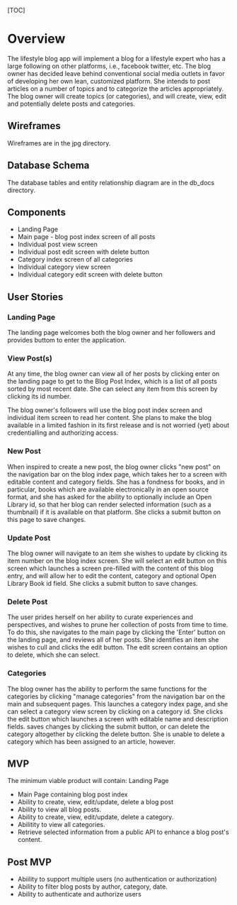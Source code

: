 [TOC]

# Overview
The lifestyle blog app will implement a blog for a lifestyle expert who has a large following on other platforms, i.e.,  facebook twitter, etc. The blog owner has decided leave behind conventional social media outlets in favor of developing her own lean, customized platform. She intends to post articles on a number of topics and to categorize the articles appropriately. The blog owner will create topics (or categories), and will create, view, edit and potentially delete posts and categories.

## Wireframes
Wireframes are in the jpg directory.

## Database Schema
The database tables and entity relationship diagram are in the
db_docs directory.

## Components

- Landing Page
- Main page - blog post index screen of all posts
- Individual post view screen
- Individual post edit screen with delete button
- Category index screen of all categories
- Individual category view screen
- Individual category edit screen with delete button

## User Stories

### Landing Page
The landing page welcomes both the blog owner and her followers and provides buttom to enter the application.

### View Post(s)
At any time, the blog owner can view all of her posts by clicking enter on the landing page to get to the Blog Post Index, which is a list of all posts sorted by most recent date. She can select any item from this screen by clicking its id number.

The blog owner's followers will use the blog post index screen and individual item screen to read her content. She plans to make the blog available in a limited fashion in its first release and is not worried (yet) about credentialling and authorizing access.

### New Post
When inspired to create a new post, the blog owner clicks "new post" on the navigation bar on the blog index page, which takes her to a screen with editable content and category fields. She has a fondness for books, and in particular, books which are available electronically in an open source format, and she has asked for the ability to optionally include an Open Library id, so that her blog can render selected information (such as a thumbnail) if it is available on that platform. She clicks a submit button on this page to save changes.

### Update Post
The blog owner will navigate to an item she wishes to update by clicking its item number on the blog index screen. She will select an edit button on this screen which launches a screen pre-filled with the content of this blog entry, and will allow her to edit the content, category and optional Open Library Book id field. She clicks a submit button to save changes.

### Delete Post
The user prides herself on her ability to curate experiences and perspectives, and wishes to prune her collection of posts from time to time. To do this, she navigates to the main page by clicking the 'Enter' button on the landing page, and reviews all of her posts. She identifies an item she wishes to cull and clicks the edit button. The edit screen contains an option to delete, which she can select.

### Categories
The blog owner has the ability to perform the same functions for the categories by clicking "manage categories" from the navigation bar on the main and subsequent pages. This launches a category index page, and she can select a category view screen by clicking on a category id. She clicks the edit button which launches a screen with editable name and description fields. saves changes by clicking the submit button, or can delete the category altogether by clicking the delete button. She is unable to delete a category which has been assigned to an article, however.

## MVP
The minimum viable product will contain:
Landing Page
- Main Page containing blog post index
- Ability to create, view, edit/update, delete a blog post
- Ability to view all blog posts.
- Ability to create, view, edit/update, delete a category.
- Abilitity to view all categories.
- Retrieve selected information from a public API to enhance a blog post's content.

## Post MVP
- Abiility to support multiple users (no authentication or authorization)
- Ability to filter blog posts by author, category, date.
- Ability to authenticate and authorize users
